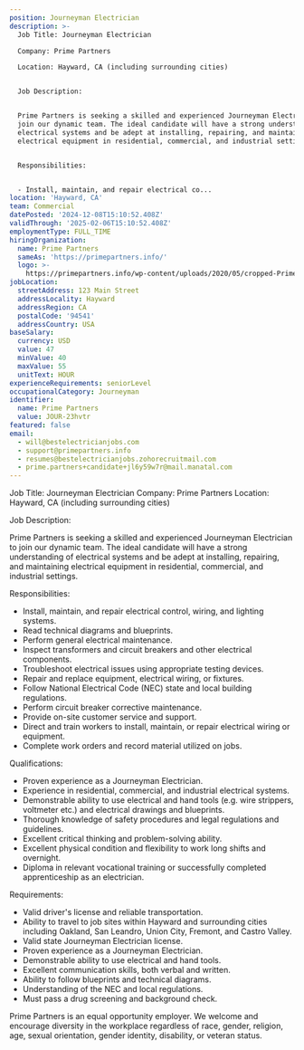 ```yaml
---
position: Journeyman Electrician
description: >-
  Job Title: Journeyman Electrician

  Company: Prime Partners

  Location: Hayward, CA (including surrounding cities)


  Job Description:


  Prime Partners is seeking a skilled and experienced Journeyman Electrician to
  join our dynamic team. The ideal candidate will have a strong understanding of
  electrical systems and be adept at installing, repairing, and maintaining
  electrical equipment in residential, commercial, and industrial settings.


  Responsibilities:


  - Install, maintain, and repair electrical co...
location: 'Hayward, CA'
team: Commercial
datePosted: '2024-12-08T15:10:52.408Z'
validThrough: '2025-02-06T15:10:52.408Z'
employmentType: FULL_TIME
hiringOrganization:
  name: Prime Partners
  sameAs: 'https://primepartners.info/'
  logo: >-
    https://primepartners.info/wp-content/uploads/2020/05/cropped-Prime-Partners-Logo-NO-BG-1-1.png
jobLocation:
  streetAddress: 123 Main Street
  addressLocality: Hayward
  addressRegion: CA
  postalCode: '94541'
  addressCountry: USA
baseSalary:
  currency: USD
  value: 47
  minValue: 40
  maxValue: 55
  unitText: HOUR
experienceRequirements: seniorLevel
occupationalCategory: Journeyman
identifier:
  name: Prime Partners
  value: JOUR-23hvtr
featured: false
email:
  - will@bestelectricianjobs.com
  - support@primepartners.info
  - resumes@bestelectricianjobs.zohorecruitmail.com
  - prime.partners+candidate+jl6y59w7r@mail.manatal.com
---
```




Job Title: Journeyman Electrician
Company: Prime Partners
Location: Hayward, CA (including surrounding cities)

Job Description:

Prime Partners is seeking a skilled and experienced Journeyman Electrician to join our dynamic team. The ideal candidate will have a strong understanding of electrical systems and be adept at installing, repairing, and maintaining electrical equipment in residential, commercial, and industrial settings.

Responsibilities:

- Install, maintain, and repair electrical control, wiring, and lighting systems.
- Read technical diagrams and blueprints.
- Perform general electrical maintenance.
- Inspect transformers and circuit breakers and other electrical components.
- Troubleshoot electrical issues using appropriate testing devices.
- Repair and replace equipment, electrical wiring, or fixtures.
- Follow National Electrical Code (NEC) state and local building regulations.
- Perform circuit breaker corrective maintenance.
- Provide on-site customer service and support.
- Direct and train workers to install, maintain, or repair electrical wiring or equipment.
- Complete work orders and record material utilized on jobs.

Qualifications:

- Proven experience as a Journeyman Electrician.
- Experience in residential, commercial, and industrial electrical systems.
- Demonstrable ability to use electrical and hand tools (e.g. wire strippers, voltmeter etc.) and electrical drawings and blueprints.
- Thorough knowledge of safety procedures and legal regulations and guidelines.
- Excellent critical thinking and problem-solving ability.
- Excellent physical condition and flexibility to work long shifts and overnight.
- Diploma in relevant vocational training or successfully completed apprenticeship as an electrician.

Requirements:

- Valid driver's license and reliable transportation.
- Ability to travel to job sites within Hayward and surrounding cities including Oakland, San Leandro, Union City, Fremont, and Castro Valley.
- Valid state Journeyman Electrician license.
- Proven experience as a Journeyman Electrician.
- Demonstrable ability to use electrical and hand tools.
- Excellent communication skills, both verbal and written.
- Ability to follow blueprints and technical diagrams.
- Understanding of the NEC and local regulations.
- Must pass a drug screening and background check.

Prime Partners is an equal opportunity employer. We welcome and encourage diversity in the workplace regardless of race, gender, religion, age, sexual orientation, gender identity, disability, or veteran status.